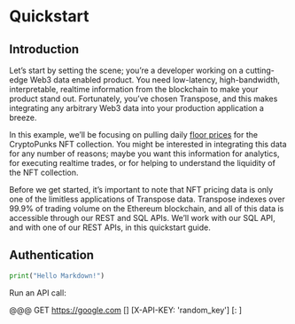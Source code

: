 # Quickstart

## Introduction

Let’s start by setting the scene; you’re a developer working on a cutting-edge Web3 data enabled product.  You need low-latency, high-bandwidth, interpretable, realtime information from the blockchain to make your product stand out.  Fortunately, you’ve chosen Transpose, and this makes integrating any arbitrary Web3 data into your production application a breeze.

In this example, we’ll be focusing on pulling daily [floor prices](https://blog.chain.link/what-is-an-nft-floor-price/) for the CryptoPunks NFT collection.  You might be interested in integrating this data for any number of reasons; maybe you want this information for analytics, for executing realtime trades, or for helping to understand the liquidity of the NFT collection.

Before we get started, it’s important to note that NFT pricing data is only one of the limitless applications of Transpose data.  Transpose indexes over 99.9% of trading volume on the Ethereum blockchain, and all of this data is accessible through our REST and SQL APIs.  We’ll work with our SQL API, and with one of our REST APIs, in this quickstart guide.

## Authentication

```py
print("Hello Markdown!")
```

Run an API call:

@@@ GET https://google.com []
    [X-API-KEY: 'random_key']
    [<HEADER-KEY>: <HEADER-VALUE>]
